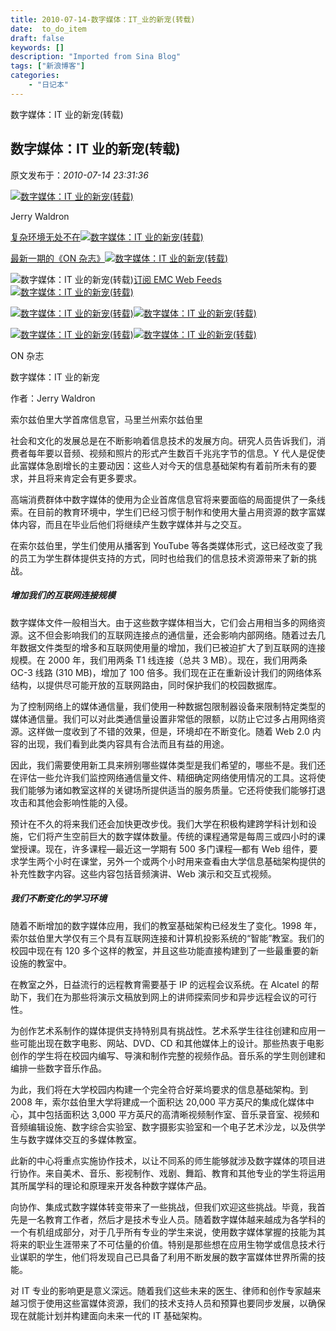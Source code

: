 ```yaml
---
title: 2010-07-14-数字媒体：IT_业的新宠(转载)
date:  to_do_item
draft: false
keywords: []
description: "Imported from Sina Blog"
tags: ["新浪博客"]
categories: 
    - "日记本"
---
```

数字媒体：IT 业的新宠(转载)
## 数字媒体：IT 业的新宠(转载)

 原文发布于：*2010-07-14 23:31:36*

[![数字媒体：IT&nbsp;<wbr>业的新宠(转载)](http&#58;//china.emc.com/images/leadership/article12-primetime-img2.jpg)](http&#58;//china.emc.com/#)

Jerry Waldron

[
复杂环境无处不在![数字媒体：IT&nbsp;<wbr>业的新宠(转载)](http&#58;//china.emc.com/images/common/btn_blue_arrows_box_right.gif)](http&#58;//china.emc.com/leadership/business-view/complicated-environments-r-us.htm)

[
最新一期的《ON 杂志》![数字媒体：IT&nbsp;<wbr>业的新宠(转载)](http&#58;//china.emc.com/images/common/btn_blue_arrows_box_right.gif)](http&#58;//www.emc.com/about/destination/on_magazine/)

![数字媒体：IT&nbsp;<wbr>业的新宠(转载)](http&#58;//china.emc.com/images/common/icon_rss_feed.gif)[订阅 EMC Web Feeds ![数字媒体：IT&nbsp;<wbr>业的新宠(转载)](http&#58;//china.emc.com/images/common/btn_blue_arrows_box_right.gif)](http&#58;//china.emc.com/#)

[![数字媒体：IT&nbsp;<wbr>业的新宠(转载)](http&#58;//china.emc.com/images/common/btn_send_to_printer.gif)](http&#58;//china.emc.com/#)[![数字媒体：IT&nbsp;<wbr>业的新宠(转载)](http&#58;//china.emc.com/images/common/btn_printpage_back.gif)](http&#58;//china.emc.com/#)

[![数字媒体：IT&nbsp;<wbr>业的新宠(转载)](http&#58;//china.emc.com/images/common/btn_email.gif)](http&#58;//china.emc.com/#)[![数字媒体：IT&nbsp;<wbr>业的新宠(转载)](http&#58;//china.emc.com/images/common/btn_print.gif)](http&#58;//china.emc.com/#)

ON 杂志

数字媒体：IT 业的新宠

作者：Jerry Waldron

索尔兹伯里大学首席信息官，马里兰州索尔兹伯里

社会和文化的发展总是在不断影响着信息技术的发展方向。研究人员告诉我们，消费者每年要以音频、视频和照片的形式产生数百千兆兆字节的信息。Y
代人是促使此富媒体急剧增长的主要动因：这些人对今天的信息基础架构有着前所未有的要求，并且将来肯定会有更多要求。

高端消费群体中数字媒体的使用为企业首席信息官将来要面临的局面提供了一条线索。在目前的教育环境中，学生们已经习惯于制作和使用大量占用资源的数字富媒体内容，而且在毕业后他们将继续产生数字媒体并与之交互。

在索尔兹伯里，学生们使用从播客到 YouTube
等各类媒体形式，这已经改变了我的员工为学生群体提供支持的方式，同时也给我们的信息技术资源带来了新的挑战。

##### 增加我们的互联网连接规模

数字媒体文件一般相当大。由于这些数字媒体相当大，它们会占用相当多的网络资源。这不但会影响我们的互联网连接点的通信量，还会影响内部网络。随着过去几年数据文件类型的增多和互联网使用量的增加，我们已被迫扩大了到互联网的连接规模。在
2000 年，我们用两条 T1 线连接（总共 3 MB）。现在，我们用两条 OC-3 线路 (310 MB)，增加了 100
倍多。我们现在正在重新设计我们的网络体系结构，以提供尽可能开放的互联网路由，同时保护我们的校园数据库。

为了控制网络上的媒体通信量，我们使用一种数据包限制器设备来限制特定类型的媒体通信量。我们可以对此类通信量设置非常低的限额，以防止它过多占用网络资源。这样做一度收到了不错的效果，但是，环境却在不断变化。随着
Web 2.0 内容的出现，我们看到此类内容具有合法而且有益的用途。

因此，我们需要使用新工具来辨别哪些媒体类型是我们希望的，哪些不是。我们还在评估一些允许我们监控网络通信量文件、精细确定网络使用情况的工具。这将使我们能够为诸如教室这样的关键场所提供适当的服务质量。它还将使我们能够打退攻击和其他会影响性能的入侵。

预计在不久的将来我们还会加快更改步伐。我们大学在积极构建跨学科计划和设施，它们将产生空前巨大的数字媒体数量。传统的课程通常是每周三或四小时的课堂授课。现在，许多课程—最近这一学期有
500 多门课程—都有 Web
组件，要求学生两个小时在课堂，另外一个或两个小时用来查看由大学信息基础架构提供的补充性数字内容。这些内容包括音频演讲、Web
演示和交互式视频。

##### 我们不断变化的学习环境

随着不断增加的数字媒体应用，我们的教室基础架构已经发生了变化。1998
年，索尔兹伯里大学仅有三个具有互联网连接和计算机投影系统的“智能”教室。我们的校园中现在有 120
多个这样的教室，并且这些功能直接构建到了一些最重要的新设施的教室中。

在教室之外，日益流行的远程教育需要基于 IP 的远程会议系统。在 Alcatel
的帮助下，我们在为那些将演示文稿放到网上的讲师探索同步和异步远程会议的可行性。

为创作艺术系制作的媒体提供支持特别具有挑战性。艺术系学生往往创建和应用一些可能出现在数字电影、网站、DVD、CD
和其他媒体上的设计。那些热衷于电影创作的学生将在校园内编写、导演和制作完整的视频作品。音乐系的学生则创建和编排一些数字音乐作品。

为此，我们将在大学校园内构建一个完全符合好莱坞要求的信息基础架构。到 2008 年，索尔兹伯里大学将建成一个面积达 20,000
平方英尺的集成化媒体中心，其中包括面积达 3,000
平方英尺的高清晰视频制作室、音乐录音室、视频和音频编辑设施、数字综合实验室、数字摄影实验室和一个电子艺术沙龙，以及供学生与数字媒体交互的多媒体教室。

此新的中心将重点实施协作技术，以让不同系的师生能够就涉及数字媒体的项目进行协作。来自美术、音乐、影视制作、戏剧、舞蹈、教育和其他专业的学生将运用其所属学科的理论和原理来开发各种数字媒体产品。

向协作、集成式数字媒体转变带来了一些挑战，但我们欢迎这些挑战。毕竟，我首先是一名教育工作者，然后才是技术专业人员。随着数字媒体越来越成为各学科的一个有机组成部分，对于几乎所有专业的学生来说，使用数字媒体掌握的技能为其将来的职业生涯带来了不可估量的价值。特别是那些想在应用生物学或信息技术行业谋职的学生，他们将发现自己已具备了利用不断发展的数字富媒体世界所需的技能。

对 IT
专业的影响更是意义深远。随着我们这些未来的医生、律师和创作专家越来越习惯于使用这些富媒体资源，我们的技术支持人员和预算也要同步发展，以确保现在就能计划并构建面向未来一代的
IT 基础架构。


